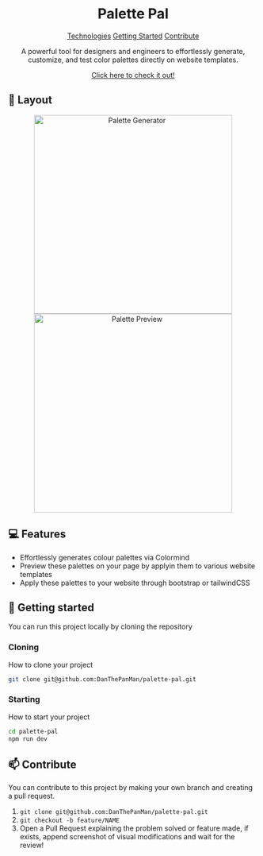 
<h1 align="center" style="font-weight: bold;">Palette Pal </h1>

<p align="center">
<a href="#tech">Technologies</a>
<a href="#started">Getting Started</a>
<a href="#contribute">Contribute</a> 
</p>


<p align="center">A powerful tool for designers and engineers to effortlessly generate, customize, and test color palettes directly on website templates.</p>


<p align="center">
<a href="https://palettepal.vercel.app/">Click here to check it out!</a>
</p>

<h2 id="layout">🎨 Layout</h2>

<p align="center">

<img src="https://i.imgur.com/AH5SEbG.png[/img" alt="Palette Generator" width="400px">
<img src="https://i.imgur.com/5Ny7NE0.png[/img" alt="Palette Preview" width="400px">
</p>

<h2 id="started">💻 Features</h2>

- Effortlessly generates colour palettes via Colormind
- Preview these palettes on your page by applyin them to various website templates
- Apply these palettes to your website through bootstrap or tailwindCSS

<h2 id="started">🚀 Getting started</h2>

You can run this project locally by cloning the repository

<h3>Cloning</h3>

How to clone your project

```bash
git clone git@github.com:DanThePanMan/palette-pal.git
```

<h3>Starting</h3>

How to start your project

```bash
cd palette-pal
npm run dev
```

<h2 id="contribute">📫 Contribute</h2>

You can contribute to this project by making your own branch and creating a pull request.

1. `git clone git@github.com:DanThePanMan/palette-pal.git`
2. `git checkout -b feature/NAME`
3. Open a Pull Request explaining the problem solved or feature made, if exists, append screenshot of visual modifications and wait for the review!
